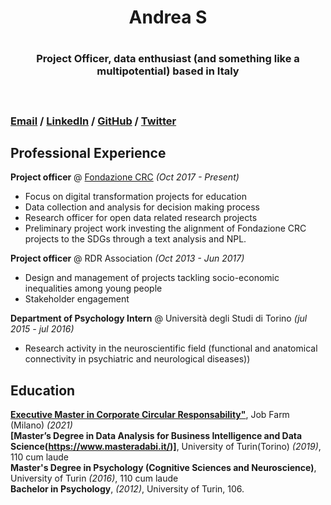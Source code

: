 <h1 align ="center"> Andrea S <h1>
<h3 align ="center"> Project Officer, data enthusiast (and something like a multipotential) based in Italy<h3><br>

[Email](mailto:andrea.selva@outlook.it) / [LinkedIn](https://www.linkedin.com/in/andrea-s-091531160/) / [GitHub](https://github.com/selvaandrea) / [Twitter](https://twitter.com/andreaselva9)

## Professional Experience

**Project officer** @ [Fondazione CRC](https://www.fondazionecrc.it/) _(Oct 2017 - Present)_ <br>
- Focus on digital transformation projects for education
- Data collection and analysis for decision making process
- Research officer for open data related research projects
- Preliminary project work investing the alignment of Fondazione CRC projects to the SDGs through a text analysis and NPL.

**Project officer** @ RDR Association _(Oct 2013 - Jun 2017)_ <br>
- Design and management of projects tackling socio-economic inequalities among young people
- Stakeholder engagement

**Department of Psychology Intern** @ Università degli Studi di Torino _(jul 2015 - jul 2016)_ <br>
- Research activity in the neuroscientific field (functional and anatomical connectivity in psychiatric and neurological diseases))

## Education

**[Executive Master in Corporate Circular Responsability"](https://twitter.com/andreaselva9)**, Job Farm (Milano) _(2021)_ <br>
**[Master’s Degree in Data Analysis for Business Intelligence and Data Science(https://www.masteradabi.it/)]**, University of Turin(Torino) _(2019)_, 110 cum laude <br>
**Master's Degree in Psychology (Cognitive Sciences and Neuroscience)**, University of Turin _(2016)_, 110 cum laude <br>
**Bachelor in Psychology**, _(2012)_, University of Turin, 106.
